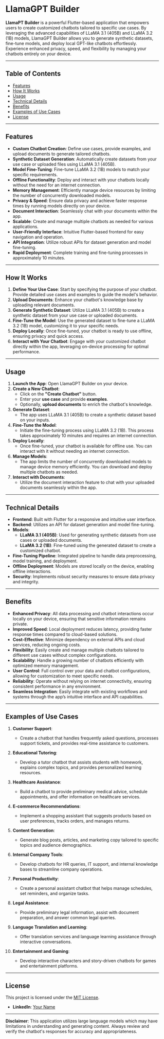 # LlamaGPT Builder

**LlamaPT Builder** is a powerful Flutter-based application that empowers users to create customized chatbots tailored to specific use cases. By leveraging the advanced capabilities of LLaMA 3.1 (405B) and LLaMA 3.2 (1B) models, LlamaGPT Builder allows you to generate synthetic datasets, fine-tune models, and deploy local GPT-like chatbots effortlessly. Experience enhanced privacy, speed, and flexibility by managing your chatbots entirely on your device.

---

## Table of Contents

- [Features](#features)
- [How It Works](#how-it-works)
- [Usage](#usage)
- [Technical Details](#technical-details)
- [Benefits](#benefits)
- [Examples of Use Cases](#examples-of-use-cases)
- [License](#license)

---

## Features

- **Custom Chatbot Creation**: Define use cases, provide examples, and upload documents to generate tailored chatbots.
- **Synthetic Dataset Generation**: Automatically create datasets from your use case or uploaded files using LLaMA 3.1 (405B).
- **Model Fine-Tuning**: Fine-tune LLaMA 3.2 (1B) models to match your specific requirements.
- **Offline Functionality**: Deploy and interact with your chatbots locally without the need for an internet connection.
- **Memory Management**: Efficiently manage device resources by limiting the number of concurrently downloaded models.
- **Privacy & Speed**: Ensure data privacy and achieve faster response times by running models directly on your device.
- **Document Interaction**: Seamlessly chat with your documents within the app.
- **Scalable**: Create and manage multiple chatbots as needed for various applications.
- **User-Friendly Interface**: Intuitive Flutter-based frontend for easy navigation and operation.
- **API Integration**: Utilize robust APIs for dataset generation and model fine-tuning.
- **Rapid Deployment**: Complete training and fine-tuning processes in approximately 10 minutes.

---

## How It Works

1. **Define Your Use Case**: Start by specifying the purpose of your chatbot. Provide detailed use cases and examples to guide the model's behavior.
2. **Upload Documents**: Enhance your chatbot's knowledge base by uploading relevant documents.
3. **Generate Synthetic Dataset**: Utilize LLaMA 3.1 (405B) to create a synthetic dataset from your use case or uploaded documents.
4. **Fine-Tune the Model**: Use the generated dataset to fine-tune a LLaMA 3.2 (1B) model, customizing it to your specific needs.
5. **Deploy Locally**: Once fine-tuned, your chatbot is ready to use offline, ensuring privacy and quick access.
6. **Interact with Your Chatbot**: Engage with your customized chatbot directly within the app, leveraging on-device processing for optimal performance.

---

## Usage

1. **Launch the App**: Open LlamaGPT Builder on your device.
2. **Create a New Chatbot**:
    - Click on the **"Create Chatbot"** button.
    - Enter your **use case** and provide **examples**.
    - Optionally, **upload documents** to enrich the chatbot's knowledge.
3. **Generate Dataset**:
    - The app uses LLaMA 3.1 (405B) to create a synthetic dataset based on your inputs.
4. **Fine-Tune the Model**:
    - Initiate the fine-tuning process using LLaMA 3.2 (1B). This process takes approximately 10 minutes and requires an internet connection.
5. **Deploy Locally**:
    - Once fine-tuned, your chatbot is available for offline use. You can interact with it without needing an internet connection.
6. **Manage Models**:
    - The app limits the number of concurrently downloaded models to manage device memory efficiently. You can download and deploy multiple chatbots as needed.
7. **Interact with Documents**:
    - Utilize the document interaction feature to chat with your uploaded documents seamlessly within the app.

---

## Technical Details

- **Frontend**: Built with Flutter for a responsive and intuitive user interface.
- **Backend**: Utilizes an API for dataset generation and model fine-tuning.
- **Models**:
    - **LLaMA 3.1 (405B)**: Used for generating synthetic datasets from use cases or uploaded documents.
    - **LLaMA 3.2 (1B)**: Fine-tuned using the generated dataset to create a customized chatbot.
- **Fine-Tuning Pipeline**: Integrated pipeline to handle data preprocessing, model training, and deployment.
- **Offline Deployment**: Models are stored locally on the device, enabling offline interactions.
- **Security**: Implements robust security measures to ensure data privacy and integrity.

---

## Benefits

- **Enhanced Privacy**: All data processing and chatbot interactions occur locally on your device, ensuring that sensitive information remains private.
- **Improved Speed**: Local deployment reduces latency, providing faster response times compared to cloud-based solutions.
- **Cost-Effective**: Minimize dependency on external APIs and cloud services, reducing ongoing costs.
- **Flexibility**: Easily create and manage multiple chatbots tailored to different use cases without complex configurations.
- **Scalability**: Handle a growing number of chatbots efficiently with optimized memory management.
- **User Control**: Full control over your data and chatbot configurations, allowing for customization to meet specific needs.
- **Reliability**: Operate without relying on internet connectivity, ensuring consistent performance in any environment.
- **Seamless Integration**: Easily integrate with existing workflows and systems through the app’s intuitive interface and API capabilities.

---

## Examples of Use Cases

1. **Customer Support**:
    - Create a chatbot that handles frequently asked questions, processes support tickets, and provides real-time assistance to customers.
  
2. **Educational Tutoring**:
    - Develop a tutor chatbot that assists students with homework, explains complex topics, and provides personalized learning resources.
  
3. **Healthcare Assistance**:
    - Build a chatbot to provide preliminary medical advice, schedule appointments, and offer information on healthcare services.
  
4. **E-commerce Recommendations**:
    - Implement a shopping assistant that suggests products based on user preferences, tracks orders, and manages returns.
  
5. **Content Generation**:
    - Generate blog posts, articles, and marketing copy tailored to specific topics and audience demographics.
  
6. **Internal Company Tools**:
    - Develop chatbots for HR queries, IT support, and internal knowledge bases to streamline company operations.
  
7. **Personal Productivity**:
    - Create a personal assistant chatbot that helps manage schedules, set reminders, and organize tasks.
  
8. **Legal Assistance**:
    - Provide preliminary legal information, assist with document preparation, and answer common legal queries.
  
9. **Language Translation and Learning**:
    - Offer translation services and language learning assistance through interactive conversations.
  
10. **Entertainment and Gaming**:
    - Develop interactive characters and story-driven chatbots for games and entertainment platforms.


---

## License

This project is licensed under the [MIT License](LICENSE).

- **LinkedIn**: [Your Name](https://www.linkedin.com/in/yourprofile)

---

**Disclaimer**: This application utilizes large language models which may have limitations in understanding and generating content. Always review and verify the chatbot's responses for accuracy and appropriateness.
